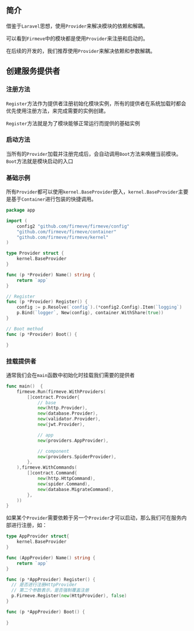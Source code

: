 ## 简介

借鉴于`Laravel`思想，使用`Provider`来解决模块的依赖和解耦。

可以看到`Firmeve`中的模块都是使用`Provider`来注册和启动的。

在后续的开发的，我们推荐使用`Provider`来解决依赖和参数解耦。



## 创建服务提供者

### 注册方法

`Register`方法作为提供者注册初始化模块实例，所有的提供者在系统加载时都会优先使用注册方法，来完成需要的实例创建。

`Register`方法就是为了模块能够正常运行而提供的基础实例

### 启动方法

当所有的`Provider`加载并注册完成后，会自动调用`Boot`方法来唤醒当前模块。`Boot`方法就是模块启动的入口

### 基础示例

所有`Provider`都可以使用`kernel.BaseProvider`嵌入，`kernel.BaseProvider`主要是基于`Container`进行包装的快捷调用。

```go
package app

import (
	config2 "github.com/firmeve/firmeve/config"
	"github.com/firmeve/firmeve/container"
	"github.com/firmeve/firmeve/kernel"
)

type Provider struct {
	kernel.BaseProvider
}

func (p *Provider) Name() string {
	return `app`
}

// Register
func (p *Provider) Register() {
	config := p.Resolve(`config`).(*config2.Config).Item(`logging`)
	p.Bind(`logger`, New(config), container.WithShare(true))
}

// Boot method
func (p *Provider) Boot() {

}

```



### 挂载提供者

通常我们会在`main`函数中初始化时挂载我们需要的提供者

```go
func main()  {
	firmeve.Run(firmeve.WithProviders(
		[]contract.Provider{
			// base
			new(http.Provider),
			new(database.Provider),
			new(validator.Provider),
			new(jwt.Provider),

			// app
			new(providers.AppProvider),

			// component
			new(providers.SpiderProvider),
		},
	),firmeve.WithCommands(
		[]contract.Command{
			new(http.HttpCommand),
			new(spider.Command),
			new(database.MigrateCommand),
		},
	))
}
```

如果某个`Provider`需要依赖于另一个`Provider`才可以启动，那么我们可在服务内部进行注册，如：

```go
type AppProvider struct{
	kernel.BaseProvider
}

func (AppProvider) Name() string {
	return `app`
}

func (p *AppProvider) Register() {
  // 是否进行注册HttpProvider
  // 第二个参数表示，是否强制覆盖注册
  p.Firmeve.Register(new(HttpProvider), false)
}

func (p *AppProvider) Boot() {
	
}

```

